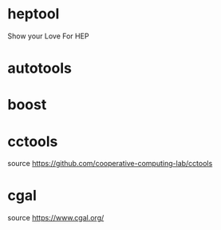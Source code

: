 # heptool
Show your Love For HEP
# autotools 
# boost 
# cctools 
source https://github.com/cooperative-computing-lab/cctools
# cgal 
source https://www.cgal.org/
